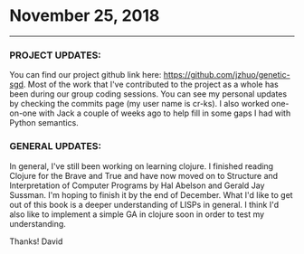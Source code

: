 # November 25, 2018

---

### PROJECT UPDATES:

You can find our project github link here: <https://github.com/jzhuo/genetic-sgd>. Most of the work that I've contributed to the project as a whole has been during our group coding sessions. You can see my personal updates by checking the commits page (my user name is cr-ks). I also worked one-on-one with Jack a couple of weeks ago to help fill in some gaps I had with Python semantics.

### GENERAL UPDATES:

In general, I've still been working on learning clojure. I finished reading Clojure for the Brave and True and have now moved on to Structure and Interpretation of Computer Programs by Hal Abelson and Gerald Jay Sussman. I'm hoping to finish it by the end of December. What I'd like to get out of this book is a deeper understanding of LISPs in general. I think I'd also like to implement a simple GA in clojure soon in order to test my understanding.

Thanks!
David
